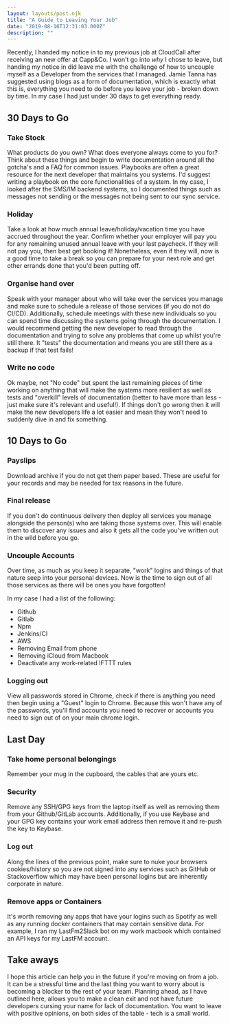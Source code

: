 ```yaml
---
layout: layouts/post.njk
title: "A Guide to Leaving Your Job"
date: "2019-08-16T12:31:03.000Z"
description: ""
---
```


Recently, I handed my notice in to my previous job at CloudCall after receiving an new offer at Capp&Co. I won't go into _why_ I chose to leave, but handing my notice in did leave me with the challenge of how to uncouple myself as a Developer from the services that I managed. Jamie Tanna has suggested using blogs as a form of documentation, which is exactly what this is, everything you need to do before you leave your job - broken down by time. In my case I had just under 30 days to get everything ready.

## 30 Days to Go

### Take Stock

What products do you own? What does everyone always come to you for? Think about these things and begin to write documentation around all the gotcha's and a FAQ for common issues. Playbooks are often a great resource for the next developer that maintains you systems. I'd suggest writing a playbook on the core functionalities of a system. In my case, I looked after the SMS/IM backend systems, so I documented things such as messages not sending or the messages not being sent to our sync service.

### Holiday

Take a look at how much annual leave/holiday/vacation time you have accrued throughout the year. Confirm whether your employer will pay you for any remaining unused annual leave with your last paycheck. If they will not pay you, then best get booking it! Nonetheless, even if they will, now is a good time to take a break so you can prepare for your next role and get other errands done that you'd been putting off.

### Organise hand over

Speak with your manager about who will take over the services you manage and make sure to schedule a release of those services (if you do not do CI/CD). Additionally, schedule meetings with these new individuals so you can spend time discussing the systems going through the documentation. I would recommend getting the new developer to read through the documentation and trying to solve any problems that come up whilst you're still there. It "tests" the documentation and means you are still there as a backup if that test fails!

### Write no code

Ok maybe, not "No code" but spent the last remaining pieces of time working on anything that will make the systems more resilient as well as tests and "overkill" levels of documentation (better to have more than less - just make sure it's relevant and useful!). If things don't go wrong then it will make the new developers life a lot easier and mean they won't need to suddenly dive in and fix something.

## 10 Days to Go

### Payslips

Download archive if you do not get them paper based. These are useful for your records and may be needed for tax reasons in the future.

### Final release

If you don't do continuous delivery then deploy all services you manage alongside the person(s) who are taking those systems over. This will enable them to discover any issues and also it gets all the code you've written out in the wild before you go.

### Uncouple Accounts

Over time, as much as you keep it separate, "work" logins and things of that nature seep into your personal devices. Now is the time to sign out of all those services as there will be ones you have forgotten!

In my case I had a list of the following:

- Github
- Gitlab
- Npm
- Jenkins/CI
- AWS
- Removing Email from phone
- Removing iCloud from Macbook
- Deactivate any work-related IFTTT rules

### Logging out

View all passwords stored in Chrome, check if there is anything you need then begin using a "Guest" login to Chrome. Because this won't have any of the passwords, you'll find accounts you need to recover or accounts you need to sign out of on your main chrome login.

## Last Day

### Take home personal belongings

Remember your mug in the cupboard, the cables that are yours etc.

### Security

Remove any SSH/GPG keys from the laptop itself as well as removing them from your Github/GitLab accounts. Additionally, if you use Keybase and your GPG key contains your work email address then remove it and re-push the key to Keybase.

### Log out

Along the lines of the previous point, make sure to nuke your browsers cookies/history so you are not signed into any services such as GitHub or Stackoverflow which may have been personal logins but are inherently corporate in nature.

### Remove apps or Containers

It's worth removing any apps that have your logins such as Spotify as well as any running docker containers that may contain sensitive data. For example, I ran my LastFm2Slack bot on my work macbook which contained an API keys for my LastFM account.

## Take aways

I hope this article can help you in the future if you're moving on from a job. It can be a stressful time and the last thing you want to worry about is becoming a blocker to the rest of your team. Planning ahead, as I have outlined here, allows you to make a clean exit and not have future developers cursing your name for lack of documentation. You want to leave with positive opinions, on both sides of the table - tech is a small world.
